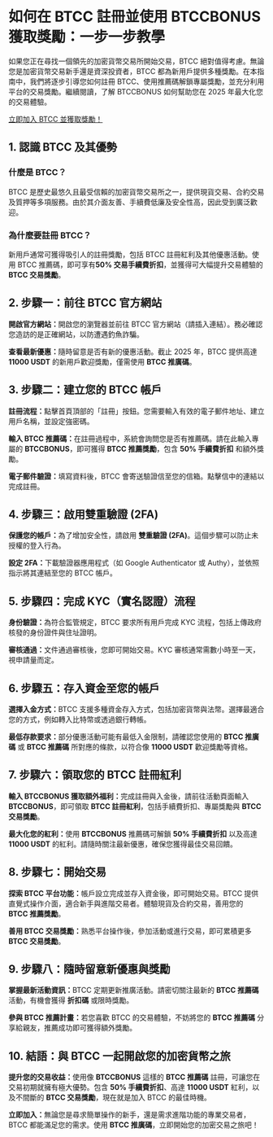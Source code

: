  <h1>如何在 BTCC 註冊並使用 BTCCBONUS 獲取獎勵：一步一步教學</h1>
</header>
<section>
    <p>如果您正在尋找一個領先的加密貨幣交易所開始交易，BTCC 絕對值得考慮。無論您是加密貨幣交易新手還是資深投資者，BTCC 都為新用戶提供多種獎勵。在本指南中，我們將逐步引導您如何註冊 BTCC、使用推薦碼解鎖專屬獎勵，並充分利用平台的交易獎勵。繼續閱讀，了解 BTCCBONUS 如何幫助您在 2025 年最大化您的交易體驗。</p>
</section>
<a href="https://partner.btcc.com/us/c/BTCCBONUS/9303" target="_blank">立即加入 BTCC 並獲取獎勵！</a>

<section>
    <h2>1. 認識 BTCC 及其優勢</h2>
    <h3>什麼是 BTCC？</h3>
    <p>BTCC 是歷史最悠久且最受信賴的加密貨幣交易所之一，提供現貨交易、合約交易及質押等多項服務。由於其介面友善、手續費低廉及安全性高，因此受到廣泛歡迎。</p>
    
  <h3>為什麼要註冊 BTCC？</h3>
    <p>新用戶通常可獲得吸引人的註冊獎勵，包括 BTCC 註冊紅利及其他優惠活動。使用 BTCC 推薦碼，即可享有<strong>50% 交易手續費折扣</strong>，並獲得可大幅提升交易體驗的 <strong>BTCC 交易獎勵</strong>。</p>
</section>

<section>
    <h2>2. 步驟一：前往 BTCC 官方網站</h2>
    <p><strong>開啟官方網站：</strong>開啟您的瀏覽器並前往 BTCC 官方網站（請插入連結）。務必確認您造訪的是正確網站，以防遭遇釣魚詐騙。</p>
    
  <p><strong>查看最新優惠：</strong>隨時留意是否有新的優惠活動。截止 2025 年，BTCC 提供高達 <strong>11000 USDT</strong> 的新用戶歡迎獎勵，僅需使用 <strong>BTCC 推廣碼</strong>。</p>
</section>

<section>
    <h2>3. 步驟二：建立您的 BTCC 帳戶</h2>
    <p><strong>註冊流程：</strong>點擊首頁頂部的「註冊」按鈕。您需要輸入有效的電子郵件地址、建立用戶名稱，並設定強密碼。</p>
    
  <p><strong>輸入 BTCC 推薦碼：</strong>在註冊過程中，系統會詢問您是否有推薦碼。請在此輸入專屬的 <strong>BTCCBONUS</strong>，即可獲得 <strong>BTCC 推薦獎勵</strong>，包含 <strong>50% 手續費折扣</strong> 和額外獎勵。</p>
    
  <p><strong>電子郵件驗證：</strong>填寫資料後，BTCC 會寄送驗證信至您的信箱。點擊信中的連結以完成註冊。</p>
</section>

<section>
    <h2>4. 步驟三：啟用雙重驗證 (2FA)</h2>
    <p><strong>保護您的帳戶：</strong>為了增加安全性，請啟用 <strong>雙重驗證 (2FA)</strong>。這個步驟可以防止未授權的登入行為。</p>
    
  <p><strong>設定 2FA：</strong>下載驗證器應用程式（如 Google Authenticator 或 Authy），並依照指示將其連結至您的 BTCC 帳戶。</p>
</section>

<section>
    <h2>5. 步驟四：完成 KYC（實名認證）流程</h2>
    <p><strong>身份驗證：</strong>為符合監管規定，BTCC 要求所有用戶完成 KYC 流程，包括上傳政府核發的身份證件與住址證明。</p>
    
  <p><strong>審核通過：</strong>文件通過審核後，您即可開始交易。KYC 審核通常需數小時至一天，視申請量而定。</p>
</section>

<section>
    <h2>6. 步驟五：存入資金至您的帳戶</h2>
    <p><strong>選擇入金方式：</strong>BTCC 支援多種資金存入方式，包括加密貨幣與法幣。選擇最適合您的方式，例如轉入比特幣或透過銀行轉帳。</p>
    
  <p><strong>最低存款要求：</strong>部分優惠活動可能有最低入金限制，請確認您使用的 <strong>BTCC 推廣碼</strong> 或 <strong>BTCC 推薦碼</strong> 所對應的條款，以符合像 <strong>11000 USDT</strong> 歡迎獎勵等資格。</p>
</section>

<section>
    <h2>7. 步驟六：領取您的 BTCC 註冊紅利</h2>
    <p><strong>輸入 BTCCBONUS 獲取額外福利：</strong>完成註冊與入金後，請前往活動頁面輸入 <strong>BTCCBONUS</strong>，即可領取 <strong>BTCC 註冊紅利</strong>，包括手續費折扣、專屬獎勵與 <strong>BTCC 交易獎勵</strong>。</p>
    
  <p><strong>最大化您的紅利：</strong>使用 <strong>BTCCBONUS</strong> 推薦碼可解鎖 <strong>50% 手續費折扣</strong> 以及高達 <strong>11000 USDT</strong> 的紅利。請隨時關注最新優惠，確保您獲得最佳交易回饋。</p>
</section>

<section>
    <h2>8. 步驟七：開始交易</h2>
    <p><strong>探索 BTCC 平台功能：</strong>帳戶設立完成並存入資金後，即可開始交易。BTCC 提供直覺式操作介面，適合新手與進階交易者。體驗現貨及合約交易，善用您的 <strong>BTCC 推薦獎勵</strong>。</p>
    
  <p><strong>善用 BTCC 交易獎勵：</strong>熟悉平台操作後，參加活動或進行交易，即可累積更多 <strong>BTCC 交易獎勵</strong>。</p>
</section>

<section>
    <h2>9. 步驟八：隨時留意新優惠與獎勵</h2>
    <p><strong>掌握最新活動資訊：</strong>BTCC 定期更新推廣活動。請密切關注最新的 <strong>BTCC 推薦碼</strong> 活動，有機會獲得 <strong>折扣碼</strong> 或限時獎勵。</p>
    
  <p><strong>參與 BTCC 推薦計畫：</strong>若您喜歡 BTCC 的交易體驗，不妨將您的 <strong>BTCC 推薦碼</strong> 分享給親友，推薦成功即可獲得額外獎勵。</p>
</section>

<section>
    <h2>10. 結語：與 BTCC 一起開啟您的加密貨幣之旅</h2>
    <p><strong>提升您的交易收益：</strong>使用像 <strong>BTCCBONUS</strong> 這樣的 <strong>BTCC 推薦碼</strong> 註冊，可讓您在交易初期就擁有極大優勢。包含 <strong>50% 手續費折扣</strong>、高達 <strong>11000 USDT</strong> 紅利，以及不間斷的 <strong>BTCC 交易獎勵</strong>，現在就是加入 BTCC 的最佳時機。</p>
    
  <p><strong>立即加入：</strong>無論您是尋求簡單操作的新手，還是需求進階功能的專業交易者，BTCC 都能滿足您的需求。使用 <strong>BTCC 推廣碼</strong>，立即開始您的加密交易之旅吧！</p>
</section>
</article>
</body>
</html>
